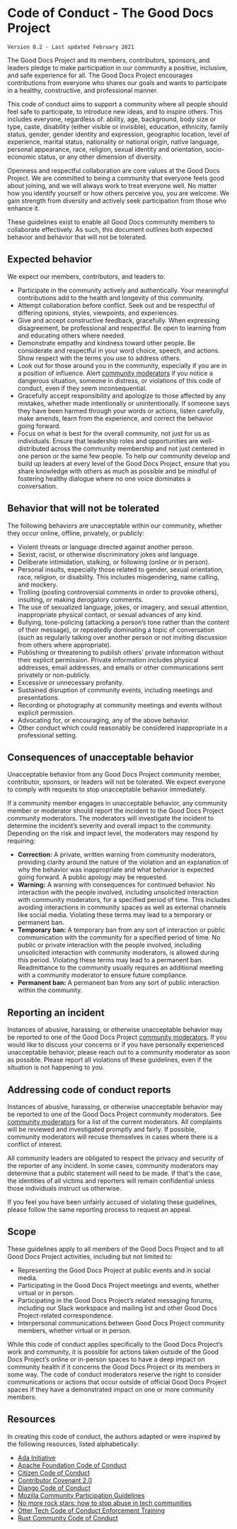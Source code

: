 # Code of Conduct - The Good Docs Project

`Version 0.2 - Last updated February 2021`

The Good Docs Project and its members, contributors, sponsors, and leaders pledge to make participation in our community a positive, inclusive, and safe experience for all.
The Good Docs Project encourages contributions from everyone who shares our goals and wants to participate in a healthy, constructive, and professional manner.

This code of conduct aims to support a community where all people should feel safe to participate, to introduce new ideas, and to inspire others.
This includes everyone, regardless of: ability, age, background, body size or type, caste, disability (either visible or invisible), education, ethnicity, family status, gender, gender identity and expression, geographic location, level of
experience, marital status, nationality or national origin, native language, personal appearance, race, religion, sexual identity and orientation, socio-economic status, or any other dimension of diversity.

Openness and respectful collaboration are core values at the Good Docs Project.
We are committed to being a community that everyone feels good about joining, and we will always work to treat everyone well. No matter how you identify yourself or how others perceive you, you are welcome.
We gain strength from diversity and actively seek participation from those who enhance it.

These guidelines exist to enable all Good Docs community members to collaborate effectively.
As such, this document outlines both expected behavior and behavior that will not be tolerated.

## Expected behavior

We expect our members, contributors, and leaders to:

- Participate in the community actively and authentically. Your meaningful contributions add to the health and longevity of this community.
- Attempt collaboration before conflict. Seek out and be respectful of differing opinions, styles, viewpoints, and experiences.
- Give and accept constructive feedback, gracefully. When expressing disagreement, be professional and respectful. Be open to learning from and educating others where needed.
- Demonstrate empathy and kindness toward other people. Be considerate and respectful in your word choice, speech, and actions. Show respect with the terms you use to address others.
- Look out for those around you in the community, especially if you are in a position of influence. Alert [community moderators](Community_moderators.md) if you notice a dangerous situation, someone in distress, or violations of this code of conduct, even if they seem inconsequential.
- Gracefully accept responsibility and apologize to those affected by any mistakes, whether made intentionally or unintentionally. If someone says they have been harmed through your words or actions, listen carefully, make amends, learn from the experience, and correct the behavior going forward.
- Focus on what is best for the overall community, not just for us as individuals. Ensure that leadership roles and opportunities are well-distributed across the community membership and not just centered in one person or the same few people. To help our community develop and build up leaders at every level of the Good Docs Project, ensure that you share knowledge with others as much as possible and be mindful of fostering healthy dialogue where no one voice dominates a conversation.

## Behavior that will not be tolerated

The following behaviors are unacceptable within our community, whether they occur online, offline, privately, or publicly:

- Violent threats or language directed against another person.
- Sexist, racist, or otherwise discriminatory jokes and language.
- Deliberate intimidation, stalking, or following (online or in person).
- Personal insults, especially those related to gender, sexual orientation, race, religion, or disability. This includes misgendering, name calling, and mockery.
- Trolling (posting controversial comments in order to provoke others), insulting, or making derogatory comments.
- The use of sexualized language, jokes, or imagery, and sexual attention, inappropriate physical contact, or sexual advances of any kind.
- Bullying, tone-policing (attacking a person’s tone rather than the content of their message), or repeatedly dominating a topic of conversation (such as regularly talking over another person or not inviting discussion from others where appropriate).
- Publishing or threatening to publish others’ private information without their explicit permission. Private information includes physical addresses, email addresses, and emails or other communications sent privately or non-publicly.
- Excessive or unnecessary profanity.
- Sustained disruption of community events, including meetings and presentations.
- Recording or photography at community meetings and events without explicit permission.
- Advocating for, or encouraging, any of the above behavior.
- Other conduct which could reasonably be considered inappropriate in a professional setting.

## Consequences of unacceptable behavior

Unacceptable behavior from any Good Docs Project community member, contributor, sponsors, or leaders will not be tolerated.
We expect everyone to comply with requests to stop unacceptable behavior immediately.

If a community member engages in unacceptable behavior, any community member or moderator should report the incident to the Good Docs Project community moderators.
The moderators will investigate the incident to determine the incident’s severity and overall impact to the community. Depending on the risk and impact level, the moderators may respond by requiring:

- **Correction:** A private, written warning from community moderators, providing clarity around the nature of the violation and an explanation of why the behavior was inappropriate and what behavior is expected going forward. A public apology may be requested.
- **Warning:** A warning with consequences for continued behavior. No interaction with the people involved, including unsolicited interaction with community moderators, for a specified period of time. This includes avoiding interactions in community spaces as well as external channels like social media. Violating these terms may lead to a temporary or permanent ban.
- **Temporary ban:** A temporary ban from any sort of interaction or public communication with the community for a specified period of time. No public or private interaction with the people involved, including unsolicited interaction with community moderators, is allowed during this period. Violating these terms may lead to a permanent ban. Readmittance to the community usually requires an additional meeting with a community moderator to ensure future compliance.
- **Permanent ban:** A permanent ban from any sort of public interaction within the community.

## Reporting an incident

Instances of abusive, harassing, or otherwise unacceptable behavior may be reported to one of the Good Docs Project
[community moderators](Community_moderators.md).
If you would like to discuss your concerns or if you have personally experienced unacceptable behavior, please reach out to a community moderator as soon as possible.
Please report all violations of these guidelines, even if the situation is not happening to you.

## Addressing code of conduct reports

Instances of abusive, harassing, or otherwise unacceptable behavior may be reported to one of the Good Docs Project community moderators.
See [community moderators](Community_moderators.md) for a list of the current moderators.
All complaints will be reviewed and investigated promptly and fairly.
If possible, community moderators will recuse themselves in cases where there is a conflict of interest.

All community leaders are obligated to respect the privacy and security of the reporter of any incident.
In some cases, community moderators may determine that a public statement will need to be made.
If that's the case, the identities of all victims and reporters will remain confidential unless those individuals instruct us otherwise.

If you feel you have been unfairly accused of violating these guidelines, please follow the same reporting process to request an appeal.

## Scope

These guidelines apply to all members of the Good Docs Project and to all Good Docs Project activities, including but not limited to:

- Representing the Good Docs Project at public events and in social media.
- Participating in the Good Docs Project meetings and events, whether virtual or in person.
- Participating in the Good Docs Project’s related messaging forums, including our Slack workspace and mailing list and other Good Docs Project-related correspondence.
- Interpersonal communications between Good Docs Project community members, whether virtual or in person.

While this code of conduct applies specifically to the Good Docs Project’s work and community, it is possible for actions taken outside of the Good Docs Project’s online or in-person spaces to have a deep impact on community health if it concerns the Good Docs Project or its members in some way.
The code of conduct moderators reserve the right to consider communications or actions that occur outside of official Good Docs Project spaces if they have a demonstrated impact on one or more community members.

## Resources

In creating this code of conduct, the authors adapted or were inspired by the following resources, listed alphabetically:

- [Ada Initiative](https://adainitiative.org/2014/02/18/howto-design-a-code-of-conduct-for-your-community/)
- [Apache Foundation Code of Conduct](http://www.apache.org/foundation/policies/conduct#code-of-conduct)
- [Citizen Code of Conduct](https://github.com/stumpsyn/policies/blob/master/citizen_code_of_conduct.md)
- [Contributor Covenant 2.0](https://www.contributor-covenant.org/version/2/0/code_of_conduct/)
- [Django Code of Conduct](https://www.djangoproject.com/conduct/)
- [Mozilla Community Participation Guidelines](https://www.mozilla.org/en-US/about/governance/policies/participation/)
- [No more rock stars: how to stop abuse in tech communities](https://hypatia.ca/2016/06/21/no-more-rock-stars/)
- [Otter Tech Code of Conduct Enforcement Training](https://otter.technology/code-of-conduct-training/)
- [Rust Community Code of Conduct](https://www.rust-lang.org/policies/code-of-conduct)
